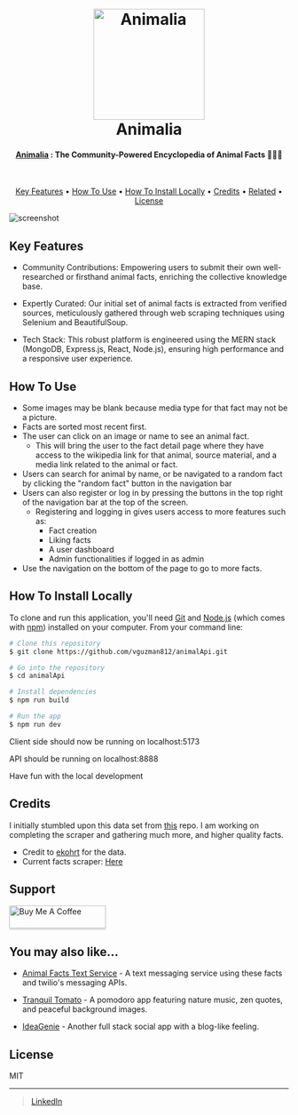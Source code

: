 
<h1 align="center">
  <br>
  <a href="https://animal-facts.onrender.com"><img src="https://images.unsplash.com/photo-1692988801986-61ec2e011257?ixlib=rb-4.0.3&ixid=M3wxMjA3fDB8MHxwaG90by1wYWdlfHx8fGVufDB8fHx8fA%3D%3D&auto=format&fit=crop&w=2670&q=80" alt="Animalia" width="200"></a>
  <br>
  Animalia
  <br>
</h1>

<h4 align="center"><a href="https://animal-facts.onrender.com">Animalia</a> : The Community-Powered Encyclopedia of Animal Facts 🦁🦋🦎</h4>

<br/>

<p align="center">
  <a href="#key-features">Key Features</a> •
  <a href="#how-to-use">How To Use</a> •
  <a href="#how-to-use">How To Install Locally</a> •
  <a href="#credits">Credits</a> •
  <a href="#related">Related</a> •
  <a href="#license">License</a>
</p>

![screenshot](https://media.giphy.com/media/v1.Y2lkPTc5MGI3NjExZnptZGhuemtsbmhoMGt1M3YzdnpkMmNvdWRuOWQ5Zmd2aDd0bWtnaiZlcD12MV9pbnRlcm5hbF9naWZfYnlfaWQmY3Q9Zw/Zm8QMnNhwLuJ6QKmGy/giphy.gif)

## Key Features

* Community Contributions: Empowering users to submit their own well-researched or firsthand animal facts, enriching the collective knowledge base.

* Expertly Curated: Our initial set of animal facts is extracted from verified sources, meticulously gathered through web scraping techniques using Selenium and BeautifulSoup.

* Tech Stack: This robust platform is engineered using the MERN stack (MongoDB, Express.js, React, Node.js), ensuring high performance and a responsive user experience.

## How To Use

* Some images may be blank because media type for that fact may not be a picture. 
* Facts are sorted most recent first.
* The user can click on an image or name to see an animal fact.
    * This will bring the user to the fact detail page where they have access to the wikipedia link for that animal, source material, and a media link related to the animal or fact.
* Users can search for animal by name, or be navigated to a random fact by clicking the "random fact" button in the navigation bar
* Users can also register or log in by pressing the buttons in the top right of the navigation bar at the top of the screen.
    * Registering and logging in gives users access to more features such as:
        * Fact creation
        * Liking facts
        * A user dashboard
        * Admin functionalities if logged in as admin
* Use the navigation on the bottom of the page to go to more facts.



## How To Install Locally
To clone and run this application, you'll need [Git](https://git-scm.com) and [Node.js](https://nodejs.org/en/download/) (which comes with [npm](http://npmjs.com)) installed on your computer. From your command line:

```bash
# Clone this repository
$ git clone https://github.com/vguzman812/animalApi.git

# Go into the repository
$ cd animalApi

# Install dependencies
$ npm run build

# Run the app
$ npm run dev
```

<p>Client side should now be running on localhost:5173</p>
<p>API should be running on localhost:8888</p>
<p>Have fun with the local development</p>


## Credits

I initially stumbled upon this data set from [this](https://github.com/ekohrt/animal-fun-facts-dataset) repo.  I am working on completing the scraper and gathering much more, and higher quality facts.
- Credit to [ekohrt](https://github.com/ekohrt) for the data.
- Current facts scraper: [Here](https://github.com/vguzman812/animalScraping)


## Support

<a href="https://www.buymeacoffee.com/vincentg" target="_blank"><img src="https://www.buymeacoffee.com/assets/img/custom_images/purple_img.png" alt="Buy Me A Coffee" style="height: 41px !important;width: 174px !important;box-shadow: 0px 3px 2px 0px rgba(190, 190, 190, 0.5) !important;-webkit-box-shadow: 0px 3px 2px 0px rgba(190, 190, 190, 0.5) !important;" ></a>


## You may also like...

- [Animal Facts Text Service](https://github.com/vguzman812/AnimalFactsTexter) - A text messaging service using these facts and twilio's messaging APIs.

- [Tranquil Tomato](https://github.com/vguzman812/tranquilTomato) - A pomodoro app featuring nature music, zen quotes, and peaceful background images.

- [IdeaGenie](https://github.com/amitmerchant1990/blog_repo) - Another full stack social app with a blog-like feeling.

## License

MIT

---

> [LinkedIn](https://www.linkedin.com/in/vincent-guzman/)